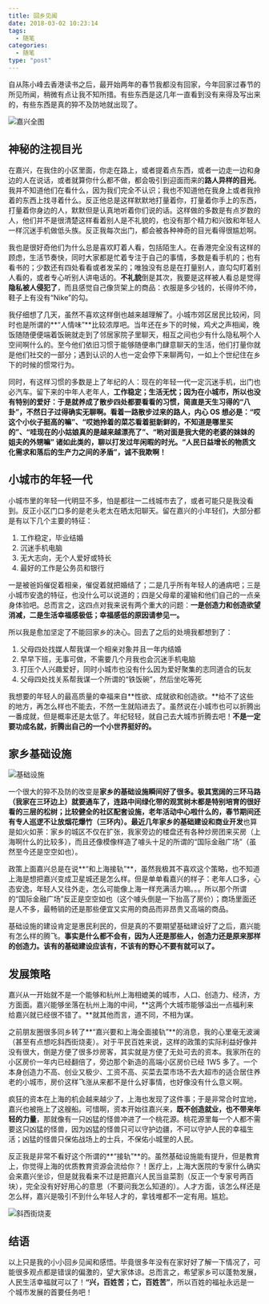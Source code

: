 ```yaml
---
title: 回乡见闻
date: 2018-03-02 10:23:14
tags:
  - 随笔
categories:
  - 随笔
type: "post"
---
```

自从陈小峰去香港读书之后，最开始两年的春节我都没有回家，今年回家过春节的所见所闻，稍微有点让我不知所措。有些东西是这几年一直看到没有来得及写出来的，有些东西是真的猝不及防地就出现了。

![嘉兴全图](/uploads/2018/jiaxing.jpg "嘉兴全图")

<!--more-->

## 神秘的注视目光
在嘉兴，在我住的小区里面，你走在路上，或者提着点东西，或者一边走一边和身边的人在说话，或者就算你什么都不做，都会吸引到迎面而来的**路人异样的目光**。我并不知道他们在看什么，因为我们完全不认识；我也不知道他在我身上或者我拎着的东西上找寻着什么。反正他总是这样默默地打量着你，打量着你手上的东西，打量着你身边的人，默默但是认真地听着你们说的话。这样做的多数是有点岁数的人，他们并不是很清楚这样看着别人是不礼貌的，也没有那个精力和兴致和年轻人一样沉迷手机做低头族。反正我每次出门，都会被各种神奇的目光看得很尴尬啊。

我也是很好奇他们为什么总是喜欢盯着人看，包括陌生人。在香港完全没有这样的顾虑，生活节奏快，同时大家都是忙着专注于自己的事情，多数是看手机的；也有看书的；少数还有四处看看或者发呆的；唯独没有总是在打量别人，直勾勾盯着别人看的，或者专心听别人讲电话的。**不礼貌**倒是其次，我要是这样被人看总是觉得**隐私被人侵犯了**，而且感觉自己像货架上的商品：衣服是多少钱的，长得帅不帅，鞋子上有没有“Nike”的勾。

我仔细想了几天，虽然不喜欢这样倒也越来越理解了。小城市郊区居民比较闲，同时也是所谓的**“人情味”**比较浓厚吧。当年还在乡下的时候，鸡犬之声相闻，晚饭随随便便端着饭碗就走到了邻居家院子里聊天，相互之间也少有什么隐私啊个人空间啊什么的。至今他们依旧习惯于能够随便串门肆意聊天的生活，他们打量你就是他们社交的一部分；遇到认识的人也一定会停下来聊两句，一如上个世纪住在乡下的时候的惯常行为。

同时，有这样习惯的多数是上了年纪的人：现在的年轻一代一定沉迷手机，出门也必汽车。留下来的中年人老年人，**工作稳定；生活无忧；因为在小城市，所以也没有特别的爱好：于是就养成了散步四处都要看看的习惯，简直是天生习得的“八卦”，不然日子过得确实无聊啊。**看着一路散步过来的路人，内心 OS 想必是：“哎这个小伙子挺高的嘛”、“哎她拎着的菜芯看着挺新鲜的，不知道是哪里买的”、“哇现在的小姑娘真的是越来越漂亮了”、“哟对面是我大佬的老婆的妹妹的姐夫的外甥嘛” 诸如此类的，聊以打发过年闲暇的时光。**“人民日益增长的物质文化需求和落后的生产力之间的矛盾”，诚不我欺啊！**

## 小城市的年轻一代
小城市里的年轻一代明显不多，怕是都往一二线城市去了，或者可能只是我没看到。反正小区门口多的是老头老太在晒太阳聊天。留在嘉兴的小年轻们，大部分都是有以下几个主要的特征：
1. 工作稳定，毕业结婚
2. 沉迷手机电脑
3. 无大志向，无个人爱好或特长
4. 最好的工作是公务员和银行

一是被爸妈催促着相亲，催促着就把婚结了；二是几乎所有年轻人的通病吧；三是小城市安逸的特征，也没什么可以说道的；四是父母辈的灌输和他们自己的一点亲身体验吧。总而言之，这四点对我来说有两个重大的问题：**一是创造力和创造欲望消减，二是生活幸福感极低；幸福感低的原因请参见一。**

所以我是愈加坚定了不能回家乡的决心。回去了之后的处境我都想到了：
1. 父母四处找媒人帮我谋一个相亲对象并且一年内结婚
2. 早早下班，无事可做，不需要几个月我也会沉迷手机电脑
3. 打压个人兴趣爱好，同时小城市也没有什么因为爱好聚集的志同道合的玩友
4. 父母四处找关系帮我谋一个所谓的“铁饭碗”，然后坐吃等死

我想要的年轻人的最高质量的幸福来自**性欲、成就欲和创造欲。**给不了这些的地方，再怎么样也不能去，不然一生就陷进去了。虽然说在小城市也可以折腾出一番成就，但是概率还是太低了。年纪轻轻，就自己去大城市折腾去吧！**不是一定要功成名就，折腾出自己的一个小世界挺好的。**

## 家乡基础设施

![基础设施](/uploads/2018/infrastructure.jpg "基础设施")

一个很大的猝不及防的改变是**家乡的基础设施瞬间好了很多。**极其宽阔的三环马路（我家在三环边上）就要通车了，连路中间绿化带的观赏树木都是特别培育的很好看的三层的松树；比较健全的社区配套设施，老年活动中心啦什么的，春节期间还有专人巡逻不让放烟花爆竹（三环内）。最近几年家乡的**基础建设和商业开发**也算是如火如荼：家乡的城区不仅在扩张，我家旁边的楼盘还有各种炒房团来买房（上海啊什么的比较多），而且还像模像样造了噱头十足的所谓的“国际金融广场”（虽然至今还是空空如也）。

政策上面嘉兴总是在说**“和上海接轨”**，虽然我极其不喜欢这个策略，也不知道上海是想把嘉兴变成卫星城还是怎么样。但是单单看嘉兴的样子：老年人口多，心态安逸，年轻人又往外走，怎么可能像上海一样充满活力嘛。。。所以那个所谓的“国际金融广场”反正是空空如也（这个噱头倒是一下抬高了房价）；商场里面还是人不多，最畅销的还是那些便宜又实用的商品而非昂贵又高端的商品。

基础设施的建设肯定是惠民利民的，但是真的不要期望基础建设好了之后，嘉兴能有怎么样的腾飞。**事实是什么都不会有，因为人还是那些人，创造力还是原来那样的创造力。该有的基础建设应该有，不该有的野心不要有就可以了。**

## 发展策略
嘉兴从一开始就不是一个能够和杭州上海相媲美的城市，人口、创造力、经济，方方面面。嘉兴能够坐落在杭州上海的中间，**这两个大城市能够溢出一点福利来给嘉兴就已经很不错了。**就其他而言，道不同，不相为谋。

之前朋友圈很多同乡转了**“嘉兴要和上海全面接轨”**的消息，我的心里毫无波澜（甚至有点想吃斜西街烧麦）。对于平民百姓来说，这样的政策的实际利益好像并没有很大，倒是方便了很多炒房客，其实就是方便了无处可去的资本。我家所在的小区房价一年内已经翻倍了，旁边那个新造的高端小区房价已经 1W5 多了。一个本身创造力不高、创业又极少、工资不高、买菜去菜市场不去大超市的适合居住养老的小城市，房价这样飞涨从来都不是什么好事情，也好像没有什么意义啊。

疯狂的资本在上海的机会越来越少了，上海也发现了这件事；于是非常合时宜地，嘉兴也被拖上了这艘船。可惜啊，资本开始往嘉兴来，**既不创造就业，也不带来年轻的力量**，那就像有一只凶猛的怪兽冲进了一个桃花源。桃花源里每一个人都不需要这只凶猛的怪兽，因为凶猛的怪兽只可以守护边疆，不可以守护人民的幸福生活；凶猛的怪兽只保佑战场上的士兵，不保佑小城里的人民。

反正我是非常不看好这个所谓的**“接轨”**的。虽然基础设施能有提升，但是教育上，你觉得上海的优质教育资源会流给你？！医疗上，上海大医院的专家什么确实会来嘉兴坐诊，但是就我看来不过是把嘉兴人民当韭菜割（反正一个专家号两百块），完全没有好好用心的意思（不要问我怎么知道的）。人才方面，该怎么样还是怎么样，嘉兴是吸引不到什么年轻人才的，拿钱堆都不一定有用。尴尬。

![斜西街烧麦](/uploads/2018/shaomai.jpg "斜西街烧麦")

## 结语
以上只是我的小小回乡见闻和感悟。毕竟很多年没有在家好好了解一下情况了，可能很多观点都是错误的偏激的，望大家体谅。总而言之，希望家乡可以蓬勃发展，人民生活幸福就可以了！**“兴，百姓苦；亡，百姓苦”**，所以百姓的福祉永远是一个城市发展的首要任务吧！
